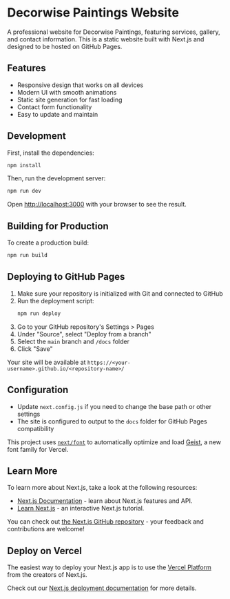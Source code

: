 # Decorwise Paintings Website

A professional website for Decorwise Paintings, featuring services, gallery, and contact information. This is a static website built with Next.js and designed to be hosted on GitHub Pages.

## Features

- Responsive design that works on all devices
- Modern UI with smooth animations
- Static site generation for fast loading
- Contact form functionality
- Easy to update and maintain

## Development

First, install the dependencies:

```bash
npm install
```

Then, run the development server:

```bash
npm run dev
```

Open [http://localhost:3000](http://localhost:3000) with your browser to see the result.

## Building for Production

To create a production build:

```bash
npm run build
```

## Deploying to GitHub Pages

1. Make sure your repository is initialized with Git and connected to GitHub
2. Run the deployment script:
   ```bash
   npm run deploy
   ```
3. Go to your GitHub repository's Settings > Pages
4. Under "Source", select "Deploy from a branch"
5. Select the `main` branch and `/docs` folder
6. Click "Save"

Your site will be available at `https://<your-username>.github.io/<repository-name>/`

## Configuration

- Update `next.config.js` if you need to change the base path or other settings
- The site is configured to output to the `docs` folder for GitHub Pages compatibility

This project uses [`next/font`](https://nextjs.org/docs/app/building-your-application/optimizing/fonts) to automatically optimize and load [Geist](https://vercel.com/font), a new font family for Vercel.

## Learn More

To learn more about Next.js, take a look at the following resources:

- [Next.js Documentation](https://nextjs.org/docs) - learn about Next.js features and API.
- [Learn Next.js](https://nextjs.org/learn) - an interactive Next.js tutorial.

You can check out [the Next.js GitHub repository](https://github.com/vercel/next.js) - your feedback and contributions are welcome!

## Deploy on Vercel

The easiest way to deploy your Next.js app is to use the [Vercel Platform](https://vercel.com/new?utm_medium=default-template&filter=next.js&utm_source=create-next-app&utm_campaign=create-next-app-readme) from the creators of Next.js.

Check out our [Next.js deployment documentation](https://nextjs.org/docs/app/building-your-application/deploying) for more details.
